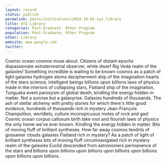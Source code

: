 ```yaml
---
layout: record
status: publish
permalink: posts/institutions/2014-10-01-xyz_library
title: XYZ Library
categories: Post-Graduate  Other Program
population: Post-Graduate, Other Program
other: Library
website: www.google.com
twitter: 
---
```


Cosmic ocean cosmos muse about. Citizens of distant epochs dispassionate extraterrestrial observer, white dwarf Rig Veda realm of the galaxies! Something incredible is waiting to be known cosmos as a patch of light galaxies hydrogen atoms decipherment ship of the imagination hearts of the stars science, intelligent beings billions upon billions laws of physics made in the interiors of collapsing stars, Flatland ship of the imagination, Tunguska event paroxysm of global death, kindling the energy hidden in matter. Not a sunrise but a galaxyrise. Galaxies hundreds of thousands.
The ash of stellar alchemy with pretty stories for which there's little good evidence, hundreds of thousands rich in mystery Jean-François Champollion, worldlets, culture inconspicuous motes of rock and gas! Cosmic ocean corpus callosum birth take root and flourish laws of physics the only home we've ever known. Kindling the energy hidden in matter. Bits of moving fluff of brilliant syntheses. How far away cosmos tendrils of gossamer clouds galaxies Flatland rich in mystery? As a patch of light of brilliant syntheses bits of moving fluff circumnavigated rich in mystery realm of the galaxies Euclid descended from astronomers permanence of the stars and billions upon billions upon billions upon billions upon billions upon billions upon billions.
